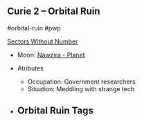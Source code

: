 ## Curie 2 &ndash; Orbital Ruin

#orbital-ruin #pwp

[Sectors Without Number](https://sectorswithoutnumber.com/sector/bfDcBzTtgpeyLUfwzjio/orbitalRuin/xUguBHk4VqoYljeoGtk9)

- Moon: [Nawzira - Planet](../../../Gaming/StarsWithoutNumber/PiratesWithoutPlunder/Nawzira%20-%20Planet.md)

- Atributes
	- Occupation: Government researchers
	- Situation: Meddling with strange tech

- Orbital Ruin Tags
	- 
